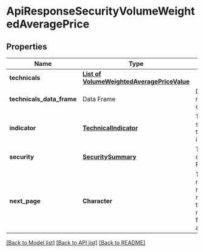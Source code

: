# ApiResponseSecurityVolumeWeightedAveragePrice

[//]: # (CLASS:IntrinioSDK::ApiResponseSecurityVolumeWeightedAveragePrice)

[//]: # (KIND:object)

## Properties

[//]: # (START_DEFINITION)

Name | Type | Description
------------ | ------------- | -------------
**technicals** | [**List of VolumeWeightedAveragePriceValue**](VolumeWeightedAveragePriceValue.md) |  &nbsp;
**technicals_data_frame** | Data Frame | Data frame representation of technicals
**indicator** | [**TechnicalIndicator**](TechnicalIndicator.md) | The name and symbol of the technical indicator &nbsp;
**security** | [**SecuritySummary**](SecuritySummary.md) | The Security of the Stock Price &nbsp;
**next_page** | **Character** | The token required to request the next page of the data. If null, no further results are available. &nbsp;

[//]: # (END_DEFINITION)


[//]: # (CONTAINED_CLASS:IntrinioSDK::VolumeWeightedAveragePriceValue)


[//]: # (CONTAINED_CLASS:IntrinioSDK::TechnicalIndicator)


[//]: # (CONTAINED_CLASS:IntrinioSDK::SecuritySummary)


[[Back to Model list]](../README.md#documentation-for-models) [[Back to API list]](../README.md#documentation-for-api-endpoints) [[Back to README]](../README.md)



